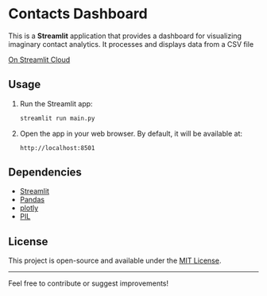 # Contacts Dashboard

This is a **Streamlit** application that provides a dashboard for visualizing imaginary contact analytics. It processes and displays data from a CSV file

[On Streamlit Cloud](https://contacts-dashboard-rb.streamlit.app/)

## Usage

1. Run the Streamlit app:
   ```bash
   streamlit run main.py
   ```

2. Open the app in your web browser. By default, it will be available at:
   ```
   http://localhost:8501

## Dependencies
- [Streamlit](https://streamlit.io/)
- [Pandas](https://pandas.pydata.org/)
- [plotly](https://plotly.com/python/)
- [PIL](https://python-pillow.github.io/)

## License

This project is open-source and available under the [MIT License](LICENSE).

---

Feel free to contribute or suggest improvements!
